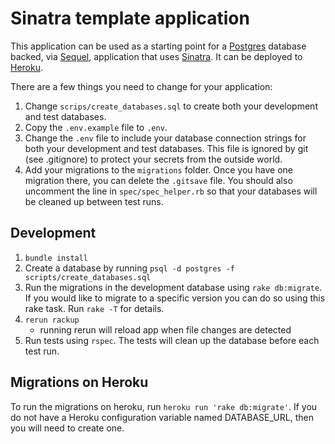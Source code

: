 # Sinatra template application

This application can be used as a starting point for a [Postgres](http://www.postgresql.org/)
database backed, via [Sequel](http://sequel.jeremyevans.net/), application that uses
[Sinatra](http://www.sinatrarb.com/). It can be deployed to [Heroku](https://www.heroku.com/).

There are a few things you need to change for your application:

1. Change `scrips/create_databases.sql` to create both your development and test databases.
1. Copy the `.env.example` file to `.env`.
1. Change the `.env` file to include your database connection strings for both your development
and test databases. This file is ignored by git (see .gitignore) to protect your secrets
from the outside world.
1. Add your migrations to the `migrations` folder. Once you have one migration there, you can
delete the `.gitsave` file. You should also uncomment the line in `spec/spec_helper.rb` so that
your databases will be cleaned up between test runs.

## Development
1. `bundle install`
1. Create a database by running `psql -d postgres -f scripts/create_databases.sql`
1. Run the migrations in the development database using `rake db:migrate`. If you would
like to migrate to a specific version you can do so using this rake task. Run `rake -T` for
details.
1. `rerun rackup`
    * running rerun will reload app when file changes are detected
1. Run tests using `rspec`. The tests will clean up the database before each test run.

## Migrations on Heroku
To run the migrations on heroku, run `heroku run 'rake db:migrate'`. If you
do not have a Heroku configuration variable named DATABASE_URL, then you will need to create one.
